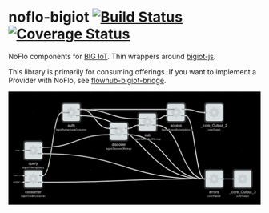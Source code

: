 # noflo-bigiot [![Build Status](https://secure.travis-ci.org/noflo/noflo-bigiot.png?branch=master)](http://travis-ci.org/noflo/noflo-bigiot) [![Coverage Status](https://coveralls.io/repos/github/noflo/noflo-bigiot/badge.svg?branch=master)](https://coveralls.io/github/noflo/noflo-bigiot?branch=master)

NoFlo components for [BIG IoT](https://big-iot.eu). Thin wrappers around [bigiot-js](https://github.com/flowhub/bigiot-js).

This library is primarily for consuming offerings.
If you want to implement a Provider with NoFlo, see [flowhub-bigiot-bridge](https://github.com/flowhub/bigiot-bridge).

![NoFlo graph for discovering and accessing offerings](./doc/noflo-bigiot-example.png)

